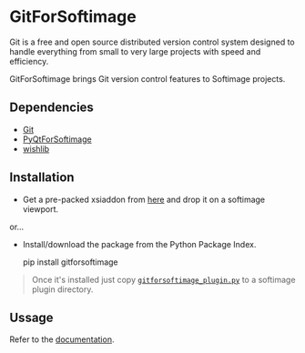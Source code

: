 GitForSoftimage
===============
Git is a free and open source distributed version control system designed to handle everything from small to very large projects with speed and efficiency.

GitForSoftimage brings Git version control features to Softimage projects.

Dependencies
------------
- [Git](http://git-scm.com/)
- [PyQtForSoftimage](https://github.com/caron/PyQtForSoftimage)
- [wishlib](http://github.com/wishdev-project/wishlib)

Installation
------------
- Get a pre-packed xsiaddon from [here](http://goo.gl/DLnNq) and drop it on a softimage viewport.

or...

- Install/download the package from the Python Package Index.

    pip install gitforsoftimage

> Once it's installed just copy [`gitforsoftimage_plugin.py`](https://github.com/csaez/gitforsoftimage/blob/master/gitforsoftimage/gitforsoftimage_plugin.py) to a softimage plugin directory.

Ussage
------
Refer to the [documentation](https://github.com/csaez/gitforsoftimage/wiki).
